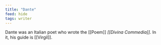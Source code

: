 ```yaml
---
title: "Dante"
feed: hide
tags: writer
---
```


Dante was an Italian poet who wrote the [[Poem]] _[[Divina Commedia]]_. In it, his guide is [[Virgil]]. 
